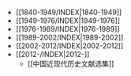 - [[1840-1949/INDEX|1840-1949]]
- [[1949-1976/INDEX|1949-1976]]
- [[1976-1989/INDEX|1976-1989]]
- [[1989-2002/INDEX|1989-2002]]
- [[2002-2012/INDEX|2002-2012]]
- [[2012-/INDEX|2012-]]
  - [[中国近现代历史文献选集]]
